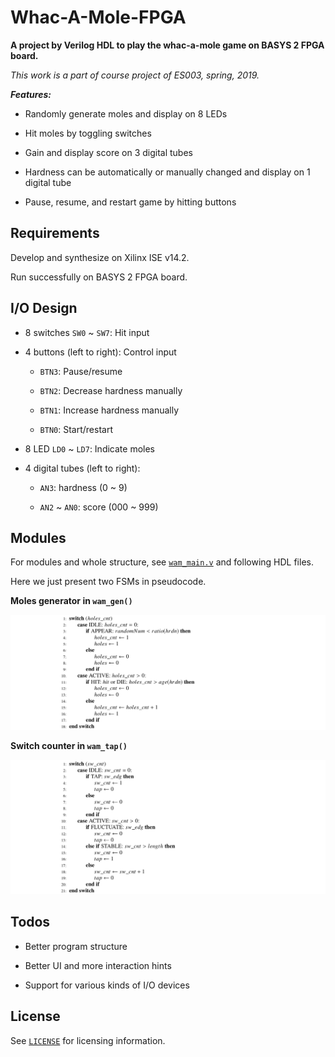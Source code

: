 # Whac-A-Mole-FPGA

**A project by Verilog HDL to play the whac-a-mole game on BASYS 2 FPGA board.**

*This work is a part of course project of ES003, spring, 2019.*


***Features:***

* Randomly generate moles and display on 8 LEDs

* Hit moles by toggling switches

* Gain and display score on 3 digital tubes

* Hardness can be automatically or manually changed and display on 1 digital tube

* Pause, resume, and restart game by hitting buttons


## Requirements

Develop and synthesize on Xilinx ISE v14.2.

Run successfully on BASYS 2 FPGA board.


## I/O Design

* 8 switches `SW0` ~ `SW7`: Hit input

* 4 buttons (left to right): Control input

    * `BTN3`: Pause/resume

    * `BTN2`: Decrease hardness manually

    * `BTN1`: Increase hardness manually

    * `BTN0`: Start/restart

* 8 LED `LD0` ~ `LD7`: Indicate moles

* 4 digital tubes (left to right):

    * `AN3`: hardness (0 ~ 9)

    * `AN2` ~ `AN0`: score (000 ~ 999)


## Modules

For modules and whole structure, see [`wam_main.v`](wam_main.v) and following HDL files.

Here we just present two FSMs in pseudocode.

**Moles generator in `wam_gen()`**

![I](docs/mole_generator.png)

**Switch counter in `wam_tap()`**

![I](docs/switch_counter.png)


## Todos

* Better program structure

* Better UI and more interaction hints

* Support for various kinds of I/O devices


## License

See [`LICENSE`](LICENSE) for licensing information.
